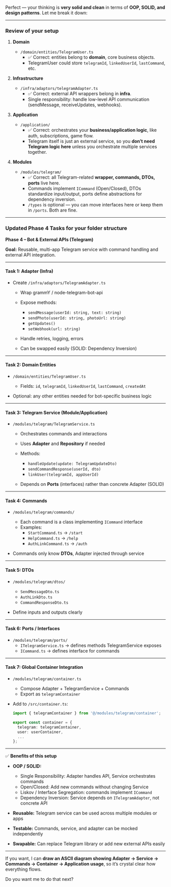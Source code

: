 Perfect — your thinking is **very solid and clean** in terms of **OOP, SOLID, and design patterns**. Let me break it down:

---

### **Review of your setup**

1. **Domain**
   - `/domain/entities/TelegramUser.ts`
     - ✅ Correct: entities belong to **domain**, core business objects.
     - TelegramUser could store `telegramId`, `linkedUserId`, `lastCommand`, etc.

2. **Infrastructure**
   - `/infra/adaptors/telegramAdapter.ts`
     - ✅ Correct: external API wrappers belong in **infra**.
     - Single responsibility: handle low-level API communication (sendMessage, receiveUpdates, webhooks).

3. **Application**
   - `/application/`
     - ✅ Correct: orchestrates your **business/application logic**, like auth, subscriptions, game flow.
     - Telegram itself is just an external service, so you **don’t need Telegram logic here** unless you orchestrate multiple services together.

4. **Modules**
   - `/modules/telegram/`
     - ✅ Correct: all Telegram-related **wrapper, commands, DTOs, ports** live here.
     - Commands implement `ICommand` (Open/Closed), DTOs standardize input/output, ports define abstractions for dependency inversion.
     - `/types` is optional — you can move interfaces here or keep them in `/ports`. Both are fine.

---

### **Updated Phase 4 Tasks for your folder structure**

**Phase 4 – Bot & External APIs (Telegram)**

**Goal:** Reusable, multi-app Telegram service with command handling and external API integration.

---

#### **Task 1: Adapter (Infra)**

- Create `/infra/adaptors/TelegramAdapter.ts`
  - Wrap grammY / node-telegram-bot-api
  - Expose methods:
    - `sendMessage(userId: string, text: string)`
    - `sendPhoto(userId: string, photoUrl: string)`
    - `getUpdates()`
    - `setWebhook(url: string)`

  - Handle retries, logging, errors
  - Can be swapped easily (SOLID: Dependency Inversion)

---

#### **Task 2: Domain Entities**

- `/domain/entities/TelegramUser.ts`
  - Fields: `id`, `telegramId`, `linkedUserId`, `lastCommand`, `createdAt`

- Optional: any other entities needed for bot-specific business logic

---

#### **Task 3: Telegram Service (Module/Application)**

- `/modules/telegram/TelegramService.ts`
  - Orchestrates commands and interactions
  - Uses **Adapter** and **Repository** if needed
  - Methods:
    - `handleUpdate(update: TelegramUpdateDto)`
    - `sendCommandResponse(userId, dto)`
    - `linkUser(telegramId, appUserId)`

  - Depends on **Ports** (interfaces) rather than concrete Adapter (SOLID)

---

#### **Task 4: Commands**

- `/modules/telegram/commands/`
  - Each command is a class implementing `ICommand` interface
  - Examples:
    - `StartCommand.ts` → `/start`
    - `HelpCommand.ts` → `/help`
    - `AuthLinkCommand.ts` → `/auth`

- Commands only know **DTOs**, Adapter injected through service

---

#### **Task 5: DTOs**

- `/modules/telegram/dtos/`
  - `SendMessageDto.ts`
  - `AuthLinkDto.ts`
  - `CommandResponseDto.ts`

- Define inputs and outputs clearly

---

#### **Task 6: Ports / Interfaces**

- `/modules/telegram/ports/`
  - `ITelegramService.ts` → defines methods TelegramService exposes
  - `ICommand.ts` → defines interface for commands

---

#### **Task 7: Global Container Integration**

- `/modules/telegram/container.ts`
  - Compose Adapter + TelegramService + Commands
  - Export as `telegramContainer`

- Add to `/src/container.ts`:

  ```ts
  import { telegramContainer } from '@/modules/telegram/container';

  export const container = {
    telegram: telegramContainer,
    user: userContainer,
    ...
  };
  ```

---

✅ **Benefits of this setup**

- **OOP / SOLID:**
  - Single Responsibility: Adapter handles API, Service orchestrates commands
  - Open/Closed: Add new commands without changing Service
  - Liskov / Interface Segregation: commands implement `ICommand`
  - Dependency Inversion: Service depends on `ITelegramAdapter`, not concrete API

- **Reusable:** Telegram service can be used across multiple modules or apps

- **Testable:** Commands, service, and adapter can be mocked independently

- **Swapable:** Can replace Telegram library or add new external APIs easily

---

If you want, I can **draw an ASCII diagram showing Adapter → Service → Commands → Container → Application usage**, so it’s crystal clear how everything flows.

Do you want me to do that next?
